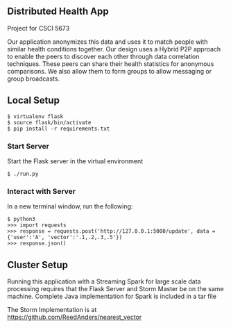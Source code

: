 ## Distributed Health App

Project for CSCI 5673

Our application anonymizes this data and uses it to match people with similar health conditions together. Our design uses a Hybrid P2P approach to enable the peers to discover each other through data correlation techniques. These peers can share their health statistics for anonymous comparisons. We also allow them to form groups to allow messaging or group broadcasts.

## Local Setup

```
$ virtualenv flask
$ source flask/bin/activate
$ pip install -r requirements.txt
```

### Start Server

Start the Flask server in the virtual environment

```
$ ./run.py
```

### Interact with Server

In a new terminal window, run the following:

```
$ python3
>>> import requests
>>> response = requests.post('http://127.0.0.1:5000/update', data = {'user':'A', 'vector':'.1,.2,.3,.5'})
>>> response.json()
```
## Cluster Setup

Running this application with a Streaming Spark for large scale data processing requires that the Flask Server and Storm Master be on the same machine. Complete Java implementation for Spark is included in a tar file

The Storm Implementation is at https://github.com/ReedAnders/nearest_vector
